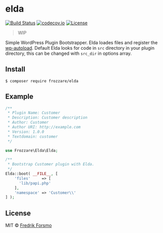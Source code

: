 # elda

[![Build Status](https://travis-ci.org/frozzare/wp-elda.svg?branch=master)](https://travis-ci.org/frozzare/wp-elda)  [![codecov.io](http://codecov.io/github/frozzare/wp-elda/coverage.svg?branch=master)](http://codecov.io/github/frozzare/wp-elda?branch=master)
[![License](https://img.shields.io/packagist/l/frozzare/elda.svg)](https://packagist.org/packages/frozzare/elda)

> WIP

Simple WordPress Plugin Bootstrapper. Elda loades files and register the [wp-autoload](https://github.com/frozzare/wp-autoload). Default Elda looks for code in `src` directory in your plugin directory, this can be changed with `src_dir` in options array.

## Install

```
$ composer require frozzare/elda
```

## Example

```php
/**
 * Plugin Name: Customer
 * Description: Customer description
 * Author: Customer
 * Author URI: http://example.com
 * Version: 1.0.0
 * Textdomain: customer
 */

use Frozzare\Elda\Elda;

/**
 * Bootstrap Customer plugin with Elda.
 */
Elda::boot( __FILE__, [
    'files'     => [
      'lib/papi.php'
    ],
    'namespace' => 'Customer\\'
] );
```

## License

MIT © [Fredrik Forsmo](https://github.com/frozzare)
